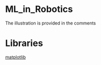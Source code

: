# ML_in_Robotics
The illustration is provided in the comments 
# Libraries
[matplotlib](https://matplotlib.org)
